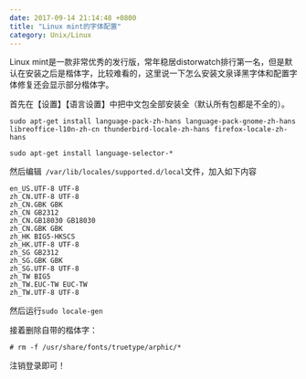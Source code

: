 ```yaml
---
date: 2017-09-14 21:14:48 +0800
title: "Linux mint的字体配置"
category: Unix/Linux
---
```


Linux mint是一款非常优秀的发行版，常年稳居distorwatch排行第一名，但是默认在安装之后是楷体字，比较难看的，这里说一下怎么安装文泉译黑字体和配置字体修复还会显示部分楷体字。

首先在【设置】【语言设置】中把中文包全部安装全（默认所有包都是不全的）。


```
sudo apt-get install language-pack-zh-hans language-pack-gnome-zh-hans libreoffice-l10n-zh-cn thunderbird-locale-zh-hans firefox-locale-zh-hans

sudo apt-get install language-selector-*
```
然后编辑` /var/lib/locales/supported.d/local`文件，加入如下内容

```
en_US.UTF-8 UTF-8
zh_CN.UTF-8 UTF-8
zh_CN.GBK GBK
zh_CN GB2312
zh_CN.GB18030 GB18030
zh_CN.GBK GBK
zh_HK BIG5-HKSCS
zh_HK.UTF-8 UTF-8
zh_SG GB2312
zh_SG.GBK GBK
zh_SG.UTF-8 UTF-8
zh_TW BIG5
zh_TW.EUC-TW EUC-TW
zh_TW.UTF-8 UTF-8
```

然后运行`sudo locale-gen`




接着删除自带的楷体字：
```
# rm -f /usr/share/fonts/truetype/arphic/*
```

注销登录即可！